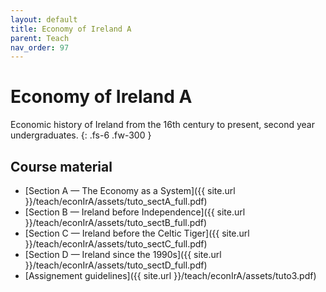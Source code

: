 ```yaml
---
layout: default
title: Economy of Ireland A
parent: Teach
nav_order: 97
---
```


# Economy of Ireland A

Economic history of Ireland from the 16th century to present, second year undergraduates.
{: .fs-6 .fw-300 }

## Course material

- [Section A — The Economy as a System]({{ site.url }}/teach/econIrA/assets/tuto_sectA_full.pdf)
- [Section B — Ireland before Independence]({{ site.url }}/teach/econIrA/assets/tuto_sectB_full.pdf)
- [Section C — Ireland before the Celtic Tiger]({{ site.url }}/teach/econIrA/assets/tuto_sectC_full.pdf)
- [Section D — Ireland since the 1990s]({{ site.url }}/teach/econIrA/assets/tuto_sectD_full.pdf)
- [Assignement guidelines]({{ site.url }}/teach/econIrA/assets/tuto3.pdf)